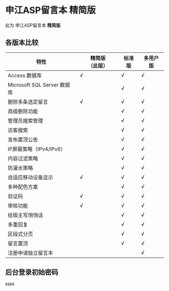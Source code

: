 # 申江ASP留言本 精简版

此为 申江ASP留言本 **精简版**

## 各版本比较

| 特性 | 精简版 **（此版）** | 标准版 | 多用户版 |
| ---- | -------------- | ------ | ---------- |
| Access 数据库 | √ | √ | √ |
| Microsoft SQL Server 数据库 |   | √ | √ |
| 删除多条选定留言 | √ | √ | √ |
| 高级删除功能 |   | √ | √ |
| 管理员搜索管理 |   | √ | √ |
| 访客搜索 |   | √ | √ |
| 发布置顶公告 |   | √ | √ |
| IP屏蔽策略（IPv4/IPv6） |   | √ | √ |
| 内容过滤策略 |   | √ | √ |
| 防灌水策略 |   | √ | √ |
| 自适应移动设备显示 | √ | √ | √ |
| 多种配色方案 |   | √ | √ |
| 验证码 | √ | √ | √ |
| 审核功能 | √ | √ | √ |
| 给版主写悄悄话 |   | √ | √ |
| 多重回复 |   | √ | √ |
| 区段式分页 |   | √ | √ |
| 留言置顶 |   | √ | √ |
| 注册申请独立留言本 |   |   | √ |

## 后台登录初始密码

`8888`
